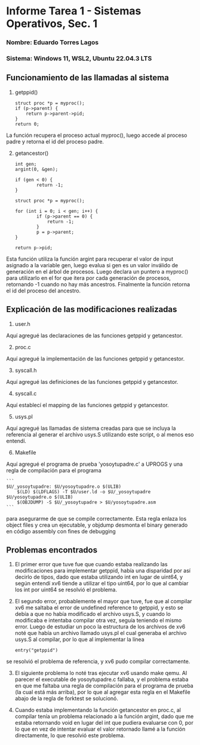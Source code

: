 # Informe Tarea 1 - Sistemas Operativos, Sec. 1
### Nombre: Eduardo Torres Lagos
### Sistema: Windows 11, WSL2, Ubuntu 22.04.3 LTS

## Funcionamiento de las llamadas al sistema

1. getppid()


	```
	struct proc *p = myproc();
	if (p->parent) {
		return p->parent->pid;
	}
	return 0;
	```

La función recupera el proceso actual myproc(), luego accede al proceso padre y retorna el id del proceso padre.


2. getancestor()


	```
	int gen;
  	argint(0, &gen);

  	if (gen < 0) {
    		return -1;
  	}

  	struct proc *p = myproc();

  	for (int i = 0; i < gen; i++) {
    		if (p->parent == 0) {
      			return -1;
    		}
    		p = p->parent;
  	}

  	return p->pid;
	```


Esta función utiliza la función argint para recuperar el valor de input asignado a la variable gen, luego evalua si
gen es un valor inválido de generación en el árbol de procesos. Luego declara un puntero a myproc() para utilizarlo
en el for que itera por cada generación de procesos, retornando -1 cuando no hay más ancestros. Finalmente la función
retorna el id del proceso del ancestro.


## Explicación de las modificaciones realizadas

1. user.h

Aquí agregué las declaraciones de las funciones getppid y getancestor.


2. proc.c

Aquí agregué la implementación de las funciones getppid y getancestor.


3. syscall.h

Aquí agregué las definiciones de las funciones getppid y getancestor.


4. syscall.c

Aquí establecí el mapping de las funciones getppid y getancestor.


5. usys.pl

Aquí agregué las llamadas de sistema creadas para que se incluya la referencia al generar el archivo usys.S
utilizando este script, o al menos eso entendí.


6. Makefile

Aquí agregué el programa de prueba 'yosoytupadre.c' a UPROGS y una regla de compilación para el programa


	```
	$U/_yosoytupadre: $U/yosoytupadre.o $(ULIB)
    	$(LD) $(LDFLAGS) -T $U/user.ld -o $U/_yosoytupadre $U/yosoytupadre.o $(ULIB)
    	$(OBJDUMP) -S $U/_yosoytupadre > $U/yosoytupadre.asm
	```


para asegurarme de que se compile correctamente. Esta regla enlaza los object files y crea un ejecutable, y objdump
desmonta el binary generado en código assembly con fines de debugging


## Problemas encontrados

1. El primer error que tuve fue que cuando estaba realizando las modificaciones para implementar getppid, había
una disparidad por así decirlo de tipos, dado que estaba utilizando int en lugar de uint64, y según entendí xv6
tiende a utilizar el tipo uint64, por lo que al cambiar los int por uint64 se resolvió el problema.

2. El segundo error, probablemente el mayor que tuve, fue que al compilar xv6 me saltaba el error de 
undefined reference to getppid, y esto se debía a que no había modificado el archivo usys.S, y cuando lo modificaba
e intentaba compilar otra vez, seguía teniendo el mismo error. Luego de estudiar un poco la estructura de los
archivos de xv6 noté que había un archivo llamado usys.pl el cual generaba el archivo usys.S al compilar, por lo que
al implementar la línea


	`entry("getppid")`


se resolvió el problema de referencia, y xv6 pudo compilar correctamente.

3. El siguiente problema lo noté tras ejecutar xv6 usando make qemu. Al parecer el executable de yosoytupadre.c
fallaba, y el problema estaba en que me faltaba una regla de compilación para el programa de prueba (la cual está
más arriba), por lo que al agregar esta regla en el Makefile abajo de la regla de forktest se solucionó.

4. Cuando estaba implementando la función getancestor en proc.c, al compilar tenía un problema relacionado a la
función argint, dado que me estaba retornando void en lugar del int que pudiera evaluarse con 0, por lo que en vez
de intentar evaluar el valor retornado llamé a la función directamente, lo que resolvió este problema.
